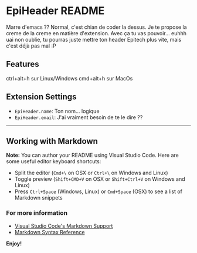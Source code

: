 # EpiHeader README

Marre d'emacs ?? Normal, c'est chian de coder la dessus. Je te propose la creme de la creme en matière d'extension.
Avec ça tu vas pouvoir... euhhh uai non oublie, tu pourras juste mettre ton header Epitech plus vite, mais c'est déjà pas mal :P

## Features

ctrl+alt+h sur Linux/Windows
cmd+alt+h sur MacOs

## Extension Settings

* `EpiHeader.name`: Ton nom... logique
* `EpiHeader.email`: J'ai vraiment besoin de te le dire ??

-----------------------------------------------------------------------------------------------------------

## Working with Markdown

**Note:** You can author your README using Visual Studio Code.  Here are some useful editor keyboard shortcuts:

* Split the editor (`Cmd+\` on OSX or `Ctrl+\` on Windows and Linux)
* Toggle preview (`Shift+CMD+V` on OSX or `Shift+Ctrl+V` on Windows and Linux)
* Press `Ctrl+Space` (Windows, Linux) or `Cmd+Space` (OSX) to see a list of Markdown snippets

### For more information

* [Visual Studio Code's Markdown Support](http://code.visualstudio.com/docs/languages/markdown)
* [Markdown Syntax Reference](https://help.github.com/articles/markdown-basics/)

**Enjoy!**